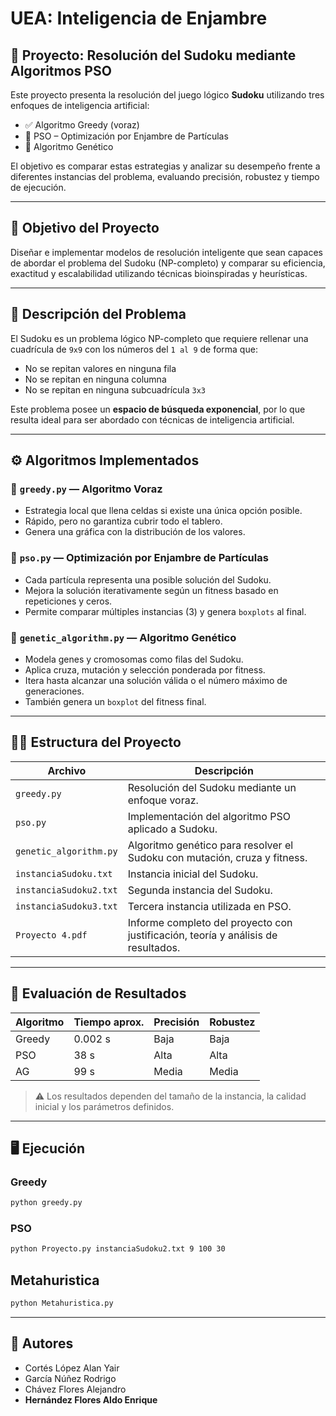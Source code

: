# UEA: Inteligencia de Enjambre

## 🧩 Proyecto: Resolución del Sudoku mediante Algoritmos PSO 

Este proyecto presenta la resolución del juego lógico **Sudoku** utilizando tres enfoques de inteligencia artificial:

- ✅ Algoritmo Greedy (voraz)
- 🐝 PSO – Optimización por Enjambre de Partículas
- 🧬 Algoritmo Genético

El objetivo es comparar estas estrategias y analizar su desempeño frente a diferentes instancias del problema, evaluando precisión, robustez y tiempo de ejecución.

---

## 🎯 Objetivo del Proyecto

Diseñar e implementar modelos de resolución inteligente que sean capaces de abordar el problema del Sudoku (NP-completo) y comparar su eficiencia, exactitud y escalabilidad utilizando técnicas bioinspiradas y heurísticas.

---

##  📌  Descripción del Problema

El Sudoku es un problema lógico NP-completo que requiere rellenar una cuadrícula de `9x9` con los números del `1 al 9` de forma que:

- No se repitan valores en ninguna fila
- No se repitan en ninguna columna
- No se repitan en ninguna subcuadrícula `3x3`

Este problema posee un **espacio de búsqueda exponencial**, por lo que resulta ideal para ser abordado con técnicas de inteligencia artificial.

---

## ⚙ Algoritmos Implementados

### 🔹 `greedy.py` — Algoritmo Voraz

- Estrategia local que llena celdas si existe una única opción posible.
- Rápido, pero no garantiza cubrir todo el tablero.
- Genera una gráfica con la distribución de los valores.

### 🔸 `pso.py` — Optimización por Enjambre de Partículas

- Cada partícula representa una posible solución del Sudoku.
- Mejora la solución iterativamente según un fitness basado en repeticiones y ceros.
- Permite comparar múltiples instancias (3) y genera `boxplots` al final.

### 🧬 `genetic_algorithm.py` — Algoritmo Genético

- Modela genes y cromosomas como filas del Sudoku.
- Aplica cruza, mutación y selección ponderada por fitness.
- Itera hasta alcanzar una solución válida o el número máximo de generaciones.
- También genera un `boxplot` del fitness final.

---

## 🧑‍💻 Estructura del Proyecto

| Archivo | Descripción |
|--------|-------------|
| `greedy.py` | Resolución del Sudoku mediante un enfoque voraz. |
| `pso.py` | Implementación del algoritmo PSO aplicado a Sudoku. |
| `genetic_algorithm.py` | Algoritmo genético para resolver el Sudoku con mutación, cruza y fitness. |
| `instanciaSudoku.txt` | Instancia inicial del Sudoku. |
| `instanciaSudoku2.txt` | Segunda instancia del Sudoku. |
| `instanciaSudoku3.txt` | Tercera instancia utilizada en PSO. |
| `Proyecto 4.pdf` | Informe completo del proyecto con justificación, teoría y análisis de resultados. |

---

## 📝 Evaluación de Resultados

| Algoritmo | Tiempo aprox. | Precisión | Robustez |
|----------|----------------|-----------|----------|
| Greedy   | 0.002 s        | Baja      | Baja     |
| PSO      | 38 s           | Alta      | Alta     |
| AG       | 99 s           | Media     | Media    |

> ⚠️ Los resultados dependen del tamaño de la instancia, la calidad inicial y los parámetros definidos.

---

## 🖥️ Ejecución

### Greedy
```bash
python greedy.py
```
### PSO
```bash
python Proyecto.py instanciaSudoku2.txt 9 100 30
```
## Metahuristica
```bash
python Metahuristica.py
```
---

## 👥 Autores

- Cortés López Alan Yair  
- García Núñez Rodrigo  
- Chávez Flores Alejandro  
- **Hernández Flores Aldo Enrique**

